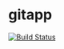 # gitapp
[![Build Status](https://dev.azure.com/Myfirstorganisation2023/AgileProject/_apis/build/status%2FDevOps6600.gitapp?branchName=main)](https://dev.azure.com/Myfirstorganisation2023/AgileProject/_build/latest?definitionId=3&branchName=main)
